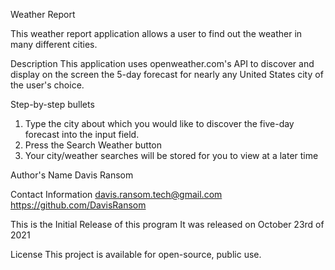 Weather Report

This weather report application allows a user to find out the weather in many different cities.

Description
This application uses openweather.com's API to discover and display on the screen the 5-day forecast for nearly any United States city of the user's choice.

Step-by-step bullets
1. Type the city about which you would like to discover the five-day forecast into the input field.
2. Press the Search Weather button
3. Your city/weather searches will be stored for you to view at a later time

Author's Name 
Davis Ransom

Contact Information
davis.ransom.tech@gmail.com 
<br>
https://github.com/DavisRansom

This is the Initial Release of this program 
It was released on October 23rd of 2021

License
This project is available for open-source, public use.
